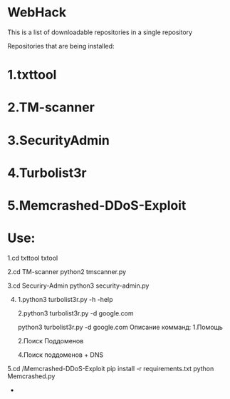 # WebHack

This is a list of downloadable repositories in a single repository

Repositories that are being installed:

# 1.txttool 
# 2.TM-scanner 
# 3.SecurityAdmin 
# 4.Turbolist3r
# 5.Memcrashed-DDoS-Exploit
 
 # Use:

1.cd txttool
txtool


2.cd TM-scanner
python2 tmscanner.py


3.cd Securiry-Admin
python3 security-admin.py


4. 1.python3 turbolist3r.py -h -help
 
   2.python3 turbolist3r.py -d google.com 
   
   python3 turbolist3r.py -d google.com
   Описание комманд:
   1.Помощь
   
   2.Поиск Поддоменов


   4.Поиск поддоменов + DNS


5.cd /Memcrashed-DDoS-Exploit
pip install -r requirements.txt
python Memcrashed.py 

- 
 

